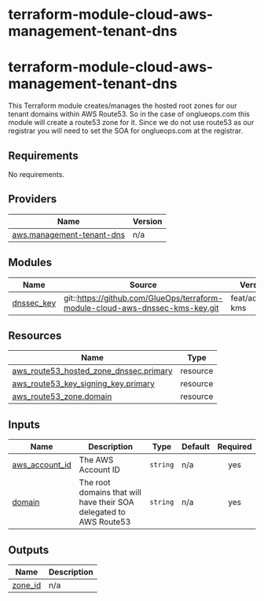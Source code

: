 # terraform-module-cloud-aws-management-tenant-dns
<!-- BEGIN_TF_DOCS -->
# terraform-module-cloud-aws-management-tenant-dns

This Terraform module creates/manages the hosted root zones for our tenant domains within AWS Route53. So in the case of onglueops.com this module will create a route53 zone for it. Since we do not use route53 as our registrar you will need to set the SOA for onglueops.com at the registrar.

## Requirements

No requirements.

## Providers

| Name | Version |
|------|---------|
| <a name="provider_aws.management-tenant-dns"></a> [aws.management-tenant-dns](#provider\_aws.management-tenant-dns) | n/a |

## Modules

| Name | Source | Version |
|------|--------|---------|
| <a name="module_dnssec_key"></a> [dnssec\_key](#module\_dnssec\_key) | git::https://github.com/GlueOps/terraform-module-cloud-aws-dnssec-kms-key.git | feat/adding-kms |

## Resources

| Name | Type |
|------|------|
| [aws_route53_hosted_zone_dnssec.primary](https://registry.terraform.io/providers/hashicorp/aws/latest/docs/resources/route53_hosted_zone_dnssec) | resource |
| [aws_route53_key_signing_key.primary](https://registry.terraform.io/providers/hashicorp/aws/latest/docs/resources/route53_key_signing_key) | resource |
| [aws_route53_zone.domain](https://registry.terraform.io/providers/hashicorp/aws/latest/docs/resources/route53_zone) | resource |

## Inputs

| Name | Description | Type | Default | Required |
|------|-------------|------|---------|:--------:|
| <a name="input_aws_account_id"></a> [aws\_account\_id](#input\_aws\_account\_id) | The AWS Account ID | `string` | n/a | yes |
| <a name="input_domain"></a> [domain](#input\_domain) | The root domains that will have their SOA delegated to AWS Route53 | `string` | n/a | yes |

## Outputs

| Name | Description |
|------|-------------|
| <a name="output_zone_id"></a> [zone\_id](#output\_zone\_id) | n/a |
<!-- END_TF_DOCS -->